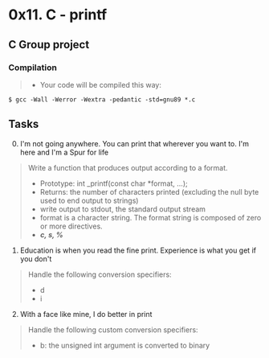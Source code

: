 # 0x11. C - printf

## **C** Group project

### Compilation
> - Your code will be compiled this way:

```
$ gcc -Wall -Werror -Wextra -pedantic -std=gnu89 *.c
```

## Tasks

0. I'm not going anywhere. You can print that wherever you want to. I'm here and I'm a Spur for life
> Write a function that produces output according to a format.
> - Prototype: int _printf(const char *format, ...);
> - Returns: the number of characters printed (excluding the null byte used to end output to strings)
> - write output to stdout, the standard output stream
> - format is a character string. The format string is composed of zero or more directives.
> - ***c, s, %***

1. Education is when you read the fine print. Experience is what you get if you don't
> Handle the following conversion specifiers:
> - d
> - i

2. With a face like mine, I do better in print
> Handle the following custom conversion specifiers:
> - b: the unsigned int argument is converted to binary